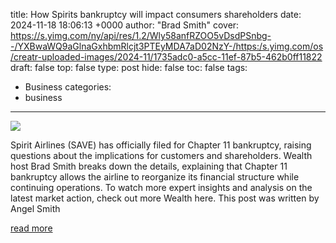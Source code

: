 title: How Spirits bankruptcy will impact consumers shareholders
date: 2024-11-18 18:06:13 +0000
author: "Brad Smith"
cover: https://s.yimg.com/ny/api/res/1.2/Wly58anfRZOO5vDsdPSnbg--/YXBwaWQ9aGlnaGxhbmRlcjt3PTEyMDA7aD02NzY-/https:/s.yimg.com/os/creatr-uploaded-images/2024-11/1735adc0-a5cc-11ef-87b5-462b0ff11822
draft: false
top: false
type: post
hide: false
toc: false
tags:
  - Business
categories:
  - business
---

![](https://s.yimg.com/ny/api/res/1.2/Wly58anfRZOO5vDsdPSnbg--/YXBwaWQ9aGlnaGxhbmRlcjt3PTEyMDA7aD02NzY-/https:/s.yimg.com/os/creatr-uploaded-images/2024-11/1735adc0-a5cc-11ef-87b5-462b0ff11822)

Spirit Airlines (SAVE) has officially filed for Chapter 11 bankruptcy, raising questions about the implications for customers and shareholders. Wealth host Brad Smith breaks down the details, explaining that Chapter 11 bankruptcy allows the airline to reorganize its financial structure while continuing operations. To watch more expert insights and analysis on the latest market action, check out more Wealth here. This post was written by Angel Smith

[read more](https://finance.yahoo.com/video/spirits-bankruptcy-impact-consumers-shareholders-180613283.html)
